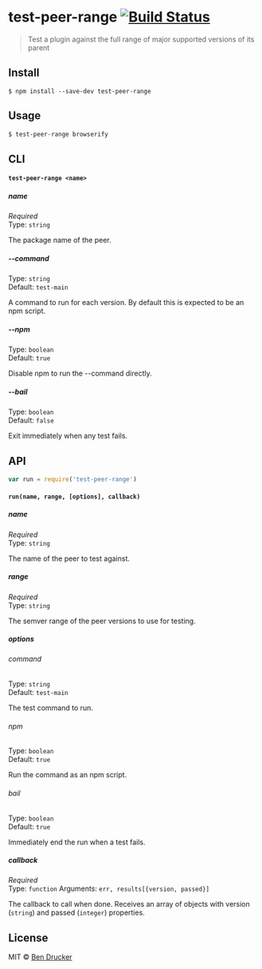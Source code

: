 # test-peer-range [![Build Status](https://travis-ci.org/bendrucker/test-peer-range.svg?branch=master)](https://travis-ci.org/bendrucker/test-peer-range)

> Test a plugin against the full range of major supported versions of its parent

## Install

```
$ npm install --save-dev test-peer-range
```


## Usage

```sh
$ test-peer-range browserify
```

## CLI

#### `test-peer-range <name>`

##### name

*Required*  
Type: `string`

The package name of the peer.

##### --command

Type: `string`  
Default: `test-main`

A command to run for each version. By default this is expected to be an npm script.

##### --npm

Type: `boolean`  
Default: `true`

Disable npm to run the --command directly.

##### --bail

Type: `boolean`  
Default: `false`

Exit immediately when any test fails. 

## API

```js
var run = require('test-peer-range')
```

#### `run(name, range, [options], callback)`

##### name

*Required*  
Type: `string`

The name of the peer to test against.

##### range

*Required*  
Type: `string`

The semver range of the peer versions to use for testing.

##### options

###### command

Type: `string`  
Default: `test-main`

The test command to run.

###### npm

Type: `boolean`  
Default: `true`

Run the command as an npm script.

###### bail

Type: `boolean`  
Default: `true`

Immediately end the run when a test fails.

##### callback

*Required*  
Type: `function`
Arguments: `err, results[{version, passed}]`

The callback to call when done. Receives an array of objects with version (`string`) and passed (`integer`) properties.

## License

MIT © [Ben Drucker](http://bendrucker.me)
